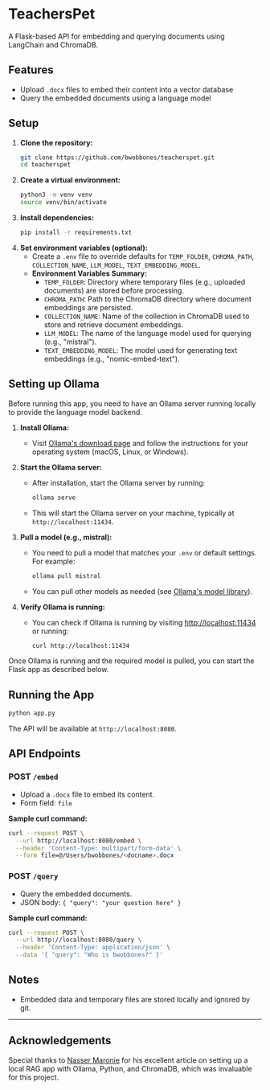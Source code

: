 # TeachersPet

A Flask-based API for embedding and querying documents using LangChain and ChromaDB.

## Features

- Upload `.docx` files to embed their content into a vector database
- Query the embedded documents using a language model

## Setup

1. **Clone the repository:**
   ```bash
   git clone https://github.com/bwobbones/teacherspet.git
   cd teacherspet
   ```
2. **Create a virtual environment:**
   ```bash
   python3 -m venv venv
   source venv/bin/activate
   ```
3. **Install dependencies:**
   ```bash
   pip install -r requirements.txt
   ```
4. **Set environment variables (optional):**
   - Create a `.env` file to override defaults for `TEMP_FOLDER`, `CHROMA_PATH`, `COLLECTION_NAME`, `LLM_MODEL`, `TEXT_EMBEDDING_MODEL`.
   - **Environment Variables Summary:**
     - `TEMP_FOLDER`: Directory where temporary files (e.g., uploaded documents) are stored before processing.
     - `CHROMA_PATH`: Path to the ChromaDB directory where document embeddings are persisted.
     - `COLLECTION_NAME`: Name of the collection in ChromaDB used to store and retrieve document embeddings.
     - `LLM_MODEL`: The name of the language model used for querying (e.g., "mistral").
     - `TEXT_EMBEDDING_MODEL`: The model used for generating text embeddings (e.g., "nomic-embed-text").

## Setting up Ollama

Before running this app, you need to have an Ollama server running locally to provide the language model backend.

1. **Install Ollama:**

   - Visit [Ollama's download page](https://ollama.com/download) and follow the instructions for your operating system (macOS, Linux, or Windows).

2. **Start the Ollama server:**

   - After installation, start the Ollama server by running:
     ```bash
     ollama serve
     ```
   - This will start the Ollama server on your machine, typically at `http://localhost:11434`.

3. **Pull a model (e.g., mistral):**

   - You need to pull a model that matches your `.env` or default settings. For example:
     ```bash
     ollama pull mistral
     ```
   - You can pull other models as needed (see [Ollama's model library](https://ollama.com/library)).

4. **Verify Ollama is running:**
   - You can check if Ollama is running by visiting [http://localhost:11434](http://localhost:11434) or running:
     ```bash
     curl http://localhost:11434
     ```

Once Ollama is running and the required model is pulled, you can start the Flask app as described below.

## Running the App

```bash
python app.py
```

The API will be available at `http://localhost:8080`.

## API Endpoints

### POST `/embed`

- Upload a `.docx` file to embed its content.
- Form field: `file`

**Sample curl command:**

```bash
curl --request POST \
  --url http://localhost:8080/embed \
  --header 'Content-Type: multipart/form-data' \
  --form file=@/Users/bwobbones/<docname>.docx
```

### POST `/query`

- Query the embedded documents.
- JSON body: `{ "query": "your question here" }`

**Sample curl command:**

```bash
curl --request POST \
  --url http://localhost:8080/query \
  --header 'Content-Type: application/json' \
  --data '{ "query": "Who is bwobbones?" }'
```

## Notes

- Embedded data and temporary files are stored locally and ignored by git.

---

## Acknowledgements

Special thanks to [Nasser Maronie](https://dev.to/nassermaronie/build-your-own-rag-app-a-step-by-step-guide-to-setup-llm-locally-using-ollama-python-and-chromadb-b12) for his excellent article on setting up a local RAG app with Ollama, Python, and ChromaDB, which was invaluable for this project.

